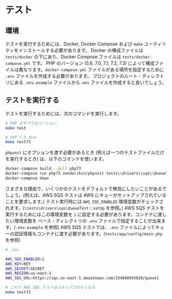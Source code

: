 テスト
======

環境
----

テストを実行するためには、Docker, Docker Compose および `make` ユーティリティをインストールする必要があります。
Docker の構成ファイルは `tests/docker` の下にあり、Docker Compose ファイルは `tests/docker-compose.yml` です。
PHP のバージョン (5.6, 7.0, 7.1, 7.2, 7.3) によって構成ファイルは異なります。`docker-compose.yml` ファイルがある場所を指定するために `.env` ファイルを作成する必要があります。
プロジェクトのルート・ディレクトリにある `.env.example` ファイルから`.env` ファイルを作成すると良いでしょう。

テストを実行する
----------------

テストを実行するためには、次のコマンドを実行します。

```bash
# PHP のすべてのバージョン
make test

# PHP 7.3 のみ
make test73
```

`phpunit` にオプションを渡す必要があるとき (例えば一つのテストファイルだけを実行するとき) は、以下のコマンドを使います。
```bash
docker-compose build --pull php73
docker-compose run php73 vendor/bin/phpunit tests\\drivers\\sqs\\QueueTest /vagrant/yii2-queue/tests/drivers/sqs/QueueTest.php
docker-compose down
```

さまざまな理由で、いくつかのテストをデフォルトで無効にしたいことがあるでしょう。(例えば、AWS SQS テストは AWS にキューがセットアップされていることを要求します。)
テスト実行時には `AWS_SQS_ENABLED` 環境変数がチェックされます。(`\tests\drivers\sqs\QueueTest::setUp` を参照。)
AWS SQS テストを実行するためにはこの環境変数を `1` に設定する必要があります。コンテナに渡したい環境変数を
ベース・ディレクトリの `.env` ファイルで指定することが出来ます。(`.env.example` を参照)
AWS SQS テストでは、`.env` ファイルによってキューの認証情報もコンテナに渡す必要があります。(`tests/app/config/main.php` を参照)

```bash
# .env

AWS_SQS_ENABLED=1
AWS_KEY=KEY
AWS_SECRET=SECRET
AWS_REGION=us-east-1
AWS_SQS_URL=https://sqs.us-east-1.amazonaws.com/234888945020/queue1
```

```bash
# これで AWS SQS テストはスキップされなくなる
make test73
```
